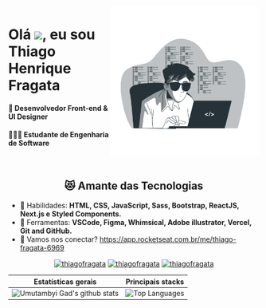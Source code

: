 <img src="developer.svg" min-width="300px" max-width="300px" width="300px" align="right" alt="Computador">

<h1>Olá <img src="https://raw.githubusercontent.com/kaueMarques/kaueMarques/master/hi.gif" width="30px">, eu sou Thiago Henrique Fragata</h1>
<h4>🦄 Desenvolvedor Front-end & UI Designer</h4>
<h4>👨🏻‍🎓 Estudante de Engenharia de Software</h4>

<br/>

<h2 align="center">😻 Amante das Tecnologias</h2>

- 🦄 Habilidades: <strong>HTML, CSS, JavaScript, Sass, Bootstrap, ReactJS, Next.js e Styled Components.</strong>
- 💼 Ferramentas: <strong>VSCode, Figma, Whimsical, Adobe illustrator, Vercel, Git and GitHub.</strong>
- 🚀 Vamos nos conectar? https://app.rocketseat.com.br/me/thiago-fragata-6969

<p align="center">
<a href="https://www.linkedin.com/in/thiago-henrique-fragata-2603b5207/" target="blank"><img align="center" src="https://cdn.jsdelivr.net/npm/simple-icons@3.0.1/icons/linkedin.svg" alt="thiagofragata" height="30" width="30" /></a>
<a href="https://www.facebook.com/tfragata" target="blank"><img align="center" src="https://cdn.jsdelivr.net/npm/simple-icons@3.0.1/icons/facebook.svg" alt="thiagofragata" height="30" width="30" /></a>
<a href="https://www.instagram.com/_thiagofragata/" target="blank"><img align="center" src="https://cdn.jsdelivr.net/npm/simple-icons@3.0.1/icons/instagram.svg" alt="thiagofragata" height="30" width="30" /></a>
</p>

| Estatísticas gerais                                                                                                                                                     | Principais stacks                                                                                                                                                                 |
| ----------------------------------------------------------------------------------------------------------------------------------------------------------------------- | --------------------------------------------------------------------------------------------------------------------------------------------------------------------------------- |
| ![Umutambyi Gad's github stats](https://github-readme-stats.vercel.app/api?username=ThiagoFragata&show_icons=true&hide_border=true&count_private=true&theme=tokyonight) | ![Top Languages](https://github-readme-stats.vercel.app/api/top-langs/?username=ThiagoFragata&langs_count=10&count_private=true&hide_border=true&theme=tokyonight&layout=compact) |
